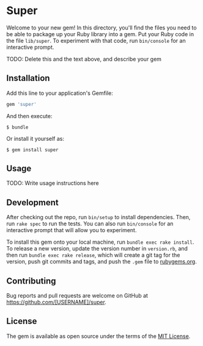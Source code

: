 # Super

Welcome to your new gem! In this directory, you'll find the files you need to be able to package up your Ruby library into a gem. Put your Ruby code in the file `lib/super`. To experiment with that code, run `bin/console` for an interactive prompt.

TODO: Delete this and the text above, and describe your gem

## Installation

Add this line to your application's Gemfile:

```ruby
gem 'super'
```

And then execute:

    $ bundle

Or install it yourself as:

    $ gem install super

## Usage

TODO: Write usage instructions here

## Development

After checking out the repo, run `bin/setup` to install dependencies. Then, run `rake spec` to run the tests. You can also run `bin/console` for an interactive prompt that will allow you to experiment.

To install this gem onto your local machine, run `bundle exec rake install`. To release a new version, update the version number in `version.rb`, and then run `bundle exec rake release`, which will create a git tag for the version, push git commits and tags, and push the `.gem` file to [rubygems.org](https://rubygems.org).

## Contributing

Bug reports and pull requests are welcome on GitHub at https://github.com/[USERNAME]/super.

## License

The gem is available as open source under the terms of the [MIT License](https://opensource.org/licenses/MIT).
